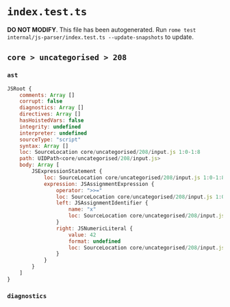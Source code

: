# `index.test.ts`

**DO NOT MODIFY**. This file has been autogenerated. Run `rome test internal/js-parser/index.test.ts --update-snapshots` to update.

## `core > uncategorised > 208`

### `ast`

```javascript
JSRoot {
	comments: Array []
	corrupt: false
	diagnostics: Array []
	directives: Array []
	hasHoistedVars: false
	integrity: undefined
	interpreter: undefined
	sourceType: "script"
	syntax: Array []
	loc: SourceLocation core/uncategorised/208/input.js 1:0-1:8
	path: UIDPath<core/uncategorised/208/input.js>
	body: Array [
		JSExpressionStatement {
			loc: SourceLocation core/uncategorised/208/input.js 1:0-1:8
			expression: JSAssignmentExpression {
				operator: ">>="
				loc: SourceLocation core/uncategorised/208/input.js 1:0-1:8
				left: JSAssignmentIdentifier {
					name: "x"
					loc: SourceLocation core/uncategorised/208/input.js 1:0-1:1 (x)
				}
				right: JSNumericLiteral {
					value: 42
					format: undefined
					loc: SourceLocation core/uncategorised/208/input.js 1:6-1:8
				}
			}
		}
	]
}
```

### `diagnostics`

```

```
